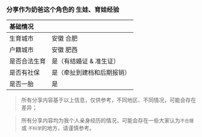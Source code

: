### 分享作为奶爸这个角色的 生娃、育娃经验


| 基础情况|  |
|:--------|:--------|
|  生育城市  |  安徽 合肥   |
|  户籍城市  |  安徽 肥西   |
|  是否合法生育   |  是（有结婚证 & 准生证）   |
|  是否有社保   |  是（牵扯到建档和后期报销）   |
|  是否一胎   |  是   |

>  所有分享内容基于以上信息，仅供参考，不同地区、不同情况，可能会存在差异；

>  所有分享内容均为我个人亲身经历的情况，可能会存在一些大家认为`不合理` 或 `不科学`的地方，请谨慎参考。
